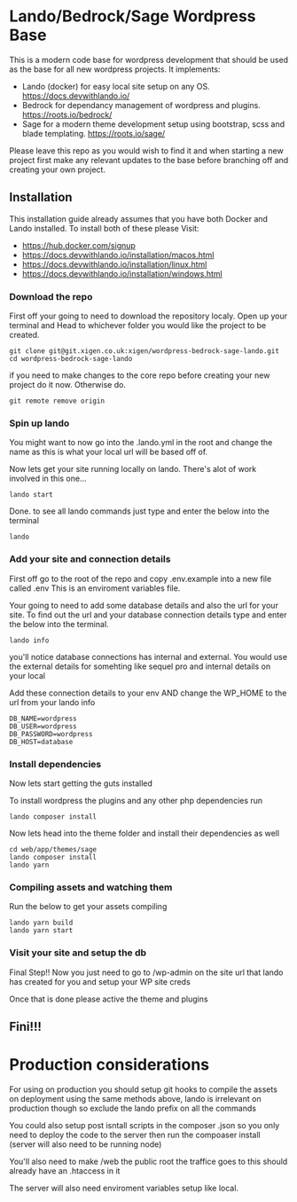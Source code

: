 # Lando/Bedrock/Sage Wordpress Base

This is a modern code base for wordpress development that should be used as the base for all new wordpress projects. It implements:

*  Lando (docker) for easy local site setup on any OS. https://docs.devwithlando.io/
*  Bedrock for dependancy management of wordpress and plugins. https://roots.io/bedrock/
*  Sage for a modern theme development setup using bootstrap, scss and blade templating. https://roots.io/sage/

Please leave this repo as you would wish to find it and when starting a new project first make any relevant updates to the base before branching off and creating your own project.



## Installation

This installation guide already assumes that you have both Docker and Lando installed. To install both of these please Visit:
*  https://hub.docker.com/signup
*  https://docs.devwithlando.io/installation/macos.html
*  https://docs.devwithlando.io/installation/linux.html
*  https://docs.devwithlando.io/installation/windows.html



### Download the repo
First off your going to need to download the repository localy. Open up your terminal and Head to whichever folder you would like the project to be created.
```
git clone git@git.xigen.co.uk:xigen/wordpress-bedrock-sage-lando.git
cd wordpress-bedrock-sage-lando
```

if you need to make changes to the core repo before creating your new project do it now. Otherwise do.
```
git remote remove origin
```



### Spin up lando
You might want to now go into the .lando.yml in the root and change the name as this is what your local url will be based off of.

Now lets get your site running locally on lando. There's alot of work involved in this one...
```
lando start
```

Done. to see all lando commands just type and enter the below into the terminal
```
lando
```



### Add your site and connection details
First off go to the root of the repo and copy .env.example into a new file called .env This is an enviroment variables file.

Your going to need to add some database details and also the url for your site. To find out the url and your database connection details type and enter the below into the terminal.
```
lando info
```

you'll notice database connections has internal and external. You would use the external details for somehting like sequel pro and internal details on your local

Add these connection details to your env AND change the WP_HOME to the url from your lando info

```
DB_NAME=wordpress
DB_USER=wordpress
DB_PASSWORD=wordpress
DB_HOST=database
```


### Install dependencies
Now lets start getting the guts installed

To install wordpress the plugins and any other php dependencies run
```
lando composer install
```

Now lets head into the theme folder and install their dependencies as well
```
cd web/app/themes/sage
lando composer install
lando yarn
```


### Compiling assets and watching them
Run the below to get your assets compiling
```
lando yarn build
lando yarn start
```

### Visit your site and setup the db
Final Step!! Now you just need to go to /wp-admin on the site url that lando has created for you and setup your WP site creds

Once that is done please active the theme and plugins

## Fini!!!





# Production considerations
For using on production you should setup git hooks to compile the assets on deployment using the same methods above, lando is irrelevant on production though so exclude the lando prefix on all the commands

You could also setup post isntall scripts in the composer .json so you only need to deploy the code to the server then run the compoaser install (server will also need to be running node)

You'll also need to make /web the public root the traffice goes to this should already have an .htaccess in it

The server will also need enviroment variables setup like local.


